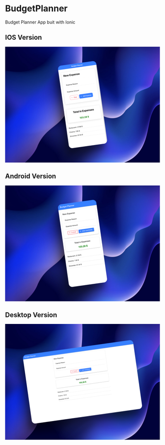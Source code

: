 # BudgetPlanner
 Budget Planner App buit with Ionic
 
 ## IOS Version
 ![Countdown App](https://github.com/TwickE/ReadmeImages/blob/main/BudgetPlannerIOS.png?raw=true)
 
 ## Android Version
 ![Countdown App](https://github.com/TwickE/ReadmeImages/blob/main/BudgetPlannerAndroid.png?raw=true)
  
 ## Desktop Version
 ![Countdown App](https://github.com/TwickE/ReadmeImages/blob/main/BudgetPlannerDesktop.png?raw=true)
